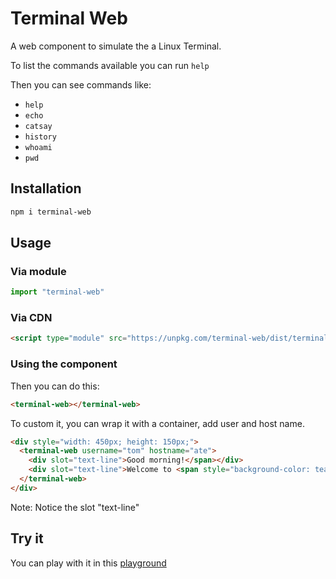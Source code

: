 # Terminal Web

A web component to simulate the a Linux Terminal.

To list the commands available you can run `help`

Then you can see commands like:

- `help`
- `echo`
- `catsay`
- `history`
- `whoami`
- `pwd`

## Installation

```bash
npm i terminal-web
```

## Usage

### Via module

```js
import "terminal-web"

```

### Via CDN

```html
<script type="module" src="https://unpkg.com/terminal-web/dist/terminal-web.cjs.production.min.js"></script>
```

### Using the component

Then you can do this:

```html
<terminal-web></terminal-web>
```

To custom it, you can wrap it with a container, add user and host name.

```html
<div style="width: 450px; height: 150px;">
  <terminal-web username="tom" hostname="ate">
    <div slot="text-line">Good morning!</span></div>
    <div slot="text-line">Welcome to <span style="background-color: teal">Terminal-Web</span></div>
  </terminal-web>
</div>
```

Note: Notice the slot "text-line"

## Try it

You can play with it in this [playground](https://codi.link/PGRpdiBjbGFzcz0iY29udGFpbmVyIj4NCiAgPCEtLSBDb21wb25lbnQg8J+RhyAtLT4NCiAgPHRlcm1pbmFsLXdlYiB1c2VybmFtZT0idG9tIiBob3N0bmFtZT0iYXRlIj4NCiAgICA8ZGl2IHNsb3Q9InRleHQtbGluZSI+V2VsY29tZSB0byBUZXJtaW5hbC1XZWI8L2Rpdj4NCiAgPC90ZXJtaW5hbC13ZWI+DQo8L2Rpdj4=%7CLmNvbnRhaW5lciB7DQogIHdpZHRoOiA0NTBweDsNCiAgaGVpZ2h0OiAxNTBweDsNCn0=%7CaW1wb3J0ICdodHRwczovL3VucGtnLmNvbS90ZXJtaW5hbC13ZWIvZGlzdC90ZXJtaW5hbC13ZWIuY2pzLnByb2R1Y3Rpb24ubWluLmpzJw==)
